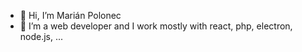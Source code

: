 - 👋 Hi, I’m Marián Polonec
- 👀 I’m a web developer and I work mostly with react, php, electron, node.js, ...

<!---
L-IGH-T/L-IGH-T is a ✨ special ✨ repository because its `README.md` (this file) appears on your GitHub profile.
You can click the Preview link to take a look at your changes.
--->
